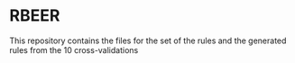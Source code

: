 # RBEER
This repository contains the files for the set of the rules and the generated rules from the 10 cross-validations 
